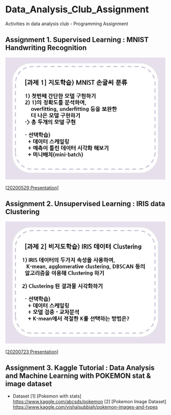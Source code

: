 # Data_Analysis_Club_Assignment
Activities in data analysis club - Programming Assignment
## Assignment 1. Supervised Learning : MNIST Handwriting Recognition
<img src="https://github.com/OH-Seoyoung/Data_Analysis_Club_Assignment/blob/master/BASELINE_code/Assignment1_MNIST_handwriting_recognition/assignment%201.jpg"  width="500" height="380">  

[[20200529 Presentation]](My_Assignment/Assignment1_MNIST_handwriting_recognition/20200529_assignment1.pdf)

## Assignment 2. Unsupervised Learning : IRIS data Clustering
<img src="https://github.com/OH-Seoyoung/Data_Analysis_Club_Assignment/blob/master/BASELINE_code/Assignment2_IRIS_Clustering/assignment%202.jpg"  width="500" height="380">  

[[20200723 Presentation]](https://github.com/OH-Seoyoung/Data_Analysis_Club_Assignment/blob/master/My_Assignment/Assignment2_IRIS_Clustering/20200723_assignment2.pdf)


## Assignment 3. Kaggle Tutorial : Data Analysis and Machine Learning with POKEMON stat & image dataset
- Dataset
[1] [Pokemon with stats] https://www.kaggle.com/abcsds/pokemon
[2] [Pokemon Image Dataset] https://www.kaggle.com/vishalsubbiah/pokemon-images-and-types

